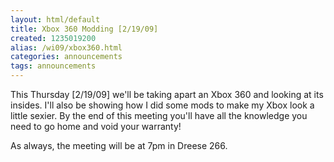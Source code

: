 ```yaml
---
layout: html/default
title: Xbox 360 Modding [2/19/09]
created: 1235019200
alias: /wi09/xbox360.html
categories: announcements
tags: announcements
---
```

This Thursday [2/19/09] we'll be taking apart an Xbox 360 and looking at its insides. I'll also be showing how I did some mods to make my Xbox look a little sexier. By the end of this meeting you'll have all the knowledge you need to go home and void your warranty!

As always, the meeting will be at 7pm in Dreese 266.
